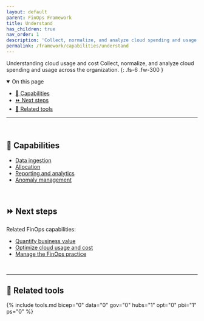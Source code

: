 ```yaml
---
layout: default
parent: FinOps Framework
title: Understand
has_children: true
nav_order: 1
description: 'Collect, normalize, and analyze cloud spending and usage across the organization.'
permalink: /framework/capabilities/understand
---
```


<span class="fs-9 d-block mb-4">Understanding cloud usage and cost</span>
Collect, normalize, and analyze cloud spending and usage across the organization.
{: .fs-6 .fw-300 }

<details open markdown="1">
   <summary class="fs-2 text-uppercase">On this page</summary>

- [📝 Capabilities](#-capabilities)
- [⏩ Next steps](#-next-steps)
- [🧰 Related tools](#-related-tools)

</details>

---

<br>

## 📝 Capabilities

- [Data ingestion](./ingestion.md)
- [Allocation](./allocation.md)
- [Reporting and analytics](./reporting.md)
- [Anomaly management](./anomalies.md)

<br>

## ⏩ Next steps

Related FinOps capabilities:

- [Quantify business value](../quantify/README.md)
- [Optimize cloud usage and cost](../optimize/README.md)
- [Manage the FinOps practice](../manage/README.md)

<br>

---

## 🧰 Related tools

{% include tools.md bicep="0" data="0" gov="0" hubs="1" opt="0" pbi="1" ps="0" %}

<br>
